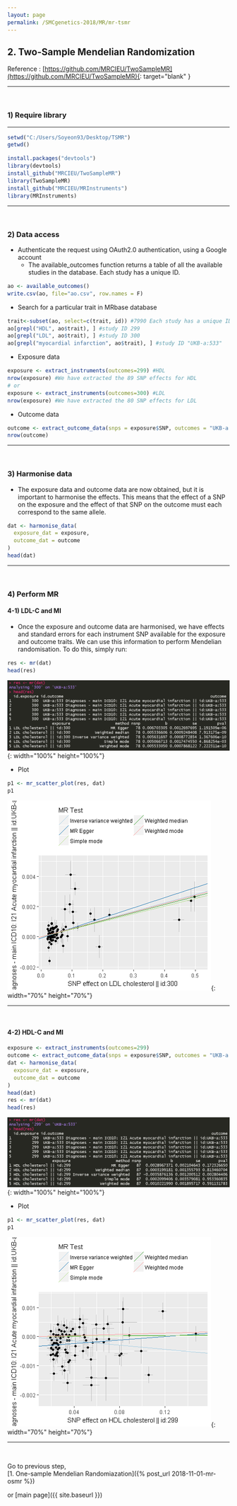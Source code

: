 ```yaml
---
layout: page
permalink: /SMCgenetics-2018/MR/mr-tsmr
---
```


## **2. Two-Sample Mendelian Randomization**

Reference : [https://github.com/MRCIEU/TwoSampleMR](https://github.com/MRCIEU/TwoSampleMR){: target="blank" }

---
<br>

### **1) Require library**
---
  
```R
setwd("C:/Users/Soyeon93/Desktop/TSMR")
getwd()
```

```R
install.packages("devtools")
library(devtools)
install_github("MRCIEU/TwoSampleMR")
library(TwoSampleMR)
install_github("MRCIEU/MRInstruments")
library(MRInstruments)
```

---
<br>

### **2) Data access**

- Authenticate the request using OAuth2.0 authentication, using a Google account
	- The available_outcomes function returns a table of all the available studies in the database. Each study has a unique ID.

```R
ao <- available_outcomes()
write.csv(ao, file="ao.csv", row.names = F)
```

- Search for a particular trait in MRbase database

```R
trait<-subset(ao, select=c(trait, id)) #7990 Each study has a unique ID
ao[grepl("HDL", ao$trait), ] #study ID 299
ao[grepl("LDL", ao$trait), ] #study ID 300
ao[grepl("myocardial infarction", ao$trait), ] #study ID "UKB-a:533"
```

- Exposure data

```R
exposure <- extract_instruments(outcomes=299) #HDL
nrow(exposure) #We have extracted the 89 SNP effects for HDL
# or
exposure <- extract_instruments(outcomes=300) #LDL
nrow(exposure) #We have extracted the 80 SNP effects for LDL
```

- Outcome data

```R
outcome <- extract_outcome_data(snps = exposure$SNP, outcomes = "UKB-a:533")
nrow(outcome)
```

---
<br>

### **3) Harmonise data**

- The exposure data and outcome data are now obtained, but it is important to harmonise the effects. This means that the effect of a SNP on the exposure and the effect of that SNP on the outcome must each correspond to the same allele.

```R
dat <- harmonise_data(
  exposure_dat = exposure,
  outcome_dat = outcome
)
head(dat)
```

---
<br>

### **4) Perform MR**

#### 4-1) **LDL-C and MI**

- Once the exposure and outcome data are harmonised, we have effects and standard errors for each instrument SNP available for the exposure and outcome traits. We can use this information to perform Mendelian randomisation. To do this, simply run:

```R
res <- mr(dat)
head(res)
```

![GWAS_figure1](/assets/images/MR/LDL_MI_Results.png){: width="100%" height="100%"}

- Plot  

```R
p1 <- mr_scatter_plot(res, dat)
p1
```

![GWAS_figure1](/assets/images/MR/LDL_MI.png){: width="70%" height="70%"}


---
<br>


#### 4-2) **HDL-C and MI**


```R
exposure <- extract_instruments(outcomes=299)
outcome <- extract_outcome_data(snps = exposure$SNP, outcomes = "UKB-a:533")
dat <- harmonise_data(
  exposure_dat = exposure,
  outcome_dat = outcome
)
head(dat)
res <- mr(dat)
head(res)
```

![GWAS_figure1](/assets/images/MR/HDL_MI_Results.png){: width="100%" height="100%"}

- Plot  

```R
p1 <- mr_scatter_plot(res, dat)
p1
```

![GWAS_figure1](/assets/images/MR/HDL_MI.png){: width="70%" height="70%"}

---
<br>

Go to previous step,  
[1. One-sample Mendelian Randomiazation]({% post_url 2018-11-01-mr-osmr %})

or [main page]({{ site.baseurl }})
